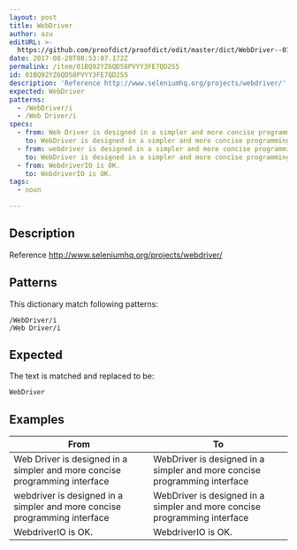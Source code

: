 ```yaml
---
layout: post
title: WebDriver
author: azu
editURL: >-
  https://github.com/proofdict/proofdict/edit/master/dict/WebDriver--01BQ92YZ6QD58PVYY3FE7QD2S5.yml
date: 2017-08-20T08:53:07.172Z
permalink: /item/01BQ92YZ6QD58PVYY3FE7QD2S5
id: 01BQ92YZ6QD58PVYY3FE7QD2S5
description: 'Reference http://www.seleniumhq.org/projects/webdriver/'
expected: WebDriver
patterns:
  - /WebDriver/i
  - /Web Driver/i
specs:
  - from: Web Driver is designed in a simpler and more concise programming interface
    to: WebDriver is designed in a simpler and more concise programming interface
  - from: webdriver is designed in a simpler and more concise programming interface
    to: WebDriver is designed in a simpler and more concise programming interface
  - from: WebdriverIO is OK.
    to: WebdriverIO is OK.
tags:
  - noun

---
```


## Description

Reference http://www.seleniumhq.org/projects/webdriver/

## Patterns

This dictionary match following patterns:

    /WebDriver/i
    /Web Driver/i

## Expected

The text is matched and replaced to be:

    WebDriver

## Examples

| From                                                                       | To                                                                        |
| -------------------------------------------------------------------------- | ------------------------------------------------------------------------- |
| Web Driver is designed in a simpler and more concise programming interface | WebDriver is designed in a simpler and more concise programming interface |
| webdriver is designed in a simpler and more concise programming interface  | WebDriver is designed in a simpler and more concise programming interface |
| WebdriverIO is OK.                                                         | WebdriverIO is OK.                                                        |
